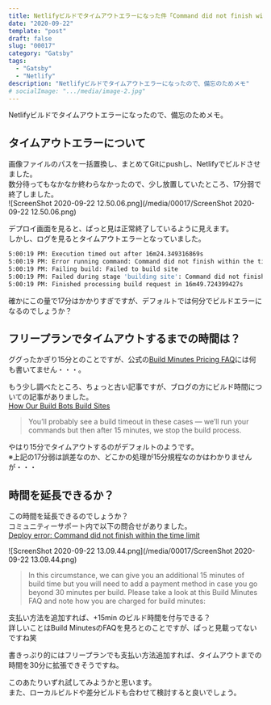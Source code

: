 ```yaml
---
title: Netlifyビルドでタイムアウトエラーになった件「Command did not finish within the time limit」
date: "2020-09-22"
template: "post"
draft: false
slug: "00017"
category: "Gatsby"
tags:
  - "Gatsby"
  - "Netlify"
description: "Netlifyビルドでタイムアウトエラーになったので、備忘のためメモ"
# socialImage: ".../media/image-2.jpg"
---
```


Netlifyビルドでタイムアウトエラーになったので、備忘のためメモ。  

## タイムアウトエラーについて

画像ファイルのパスを一括置換し、まとめてGitにpushし、Netlifyでビルドさせました。  
数分待ってもなかなか終わらなかったので、少し放置していたところ、17分弱で終了しました。  
![ScreenShot 2020-09-22 12.50.06.png](/media/00017/ScreenShot 2020-09-22 12.50.06.png)

デプロイ画面を見ると、ぱっと見は正常終了しているように見えます。  
しかし、ログを見るとタイムアウトエラーとなっていました。  

``` bash
5:00:19 PM: Execution timed out after 16m24.349316869s
5:00:19 PM: Error running command: Command did not finish within the time limit
5:00:19 PM: Failing build: Failed to build site
5:00:19 PM: Failed during stage 'building site': Command did not finish within the time limit
5:00:19 PM: Finished processing build request in 16m49.724399427s
```

確かにこの量で17分はかかりすぎですが、デフォルトでは何分でビルドエラーになるのでしょうか？  

## フリープランでタイムアウトするまでの時間は？

ググったかぎり15分とのことですが、公式の[Build Minutes Pricing FAQ](https://www.netlify.com/pricing/faq/)には何も書いてません・・・。  

もう少し調べたところ、ちょっと古い記事ですが、ブログの方にビルド時間についての記事がありました。  
[How Our Build Bots Build Sites](https://www.netlify.com/blog/2016/10/18/how-our-build-bots-build-sites/)
> You’ll probably see a build timeout in these cases — we’ll run your commands but then after 15 minutes, we stop the build process.

やはり15分でタイムアウトするのがデフォルトのようです。  
※上記の17分弱は誤差なのか、どこかの処理が15分規程なのかはわかりませんが・・・

## 時間を延長できるか？

この時間を延長できるのでしょうか？  
コミュニティーサポート内で以下の問合せがありました。  
[Deploy error: Command did not finish within the time limit](https://community.netlify.com/t/deploy-error-command-did-not-finish-within-the-time-limit/9234/10)

![ScreenShot 2020-09-22 13.09.44.png](/media/00017/ScreenShot 2020-09-22 13.09.44.png)

> In this circumstance, we can give you an additional 15 minutes of build time but you will need to add a payment method in case you go beyond 30 minutes per build. Please take a look at this Build Minutes FAQ and note how you are charged for build minutes:

支払い方法を追加すれば、+15min のビルド時間を付与できる？  
詳しいことはBuild MinutesのFAQを見ろとのことですが、ぱっと見載ってないですね笑

書きっぷり的にはフリープランでも支払い方法追加すれば、タイムアウトまでの時間を30分に拡張できそうですね。  

このあたりいずれ試してみようかと思います。  
また、ローカルビルドや差分ビルドも合わせて検討すると良いでしょう。  
